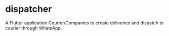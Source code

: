 # dispatcher
A Flutter application Courier/Companies to create deliveries and dispatch to courier through WhatsApp.
